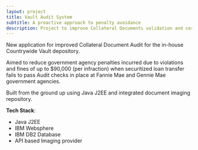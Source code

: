 ```yaml
---
layout: project
title: Vault Audit System
subtitle: A proactive approach to penalty avoidance
description: Project to improve Collateral Documents validation and certification processes and to reduce errors and government penalties during investor transfers to Gennie Mae and Fannie Mae. 
---
```


New application for improved Collateral Document Audit for the  in-house Countrywide Vault depository. 

Aimed to reduce government agency penalties incurred due to violations and fines of up to $90,000 (per infraction) when securitized loan transfer fails to pass Audit checks in place at Fannie Mae and Gennie Mae government agencies. 

Built from the ground up using Java J2EE and integrated document imaging repository.

**Tech Stack**:

- Java J2EE
- IBM Websphere 
- IBM DB2 Database
- API based Imaging provider
